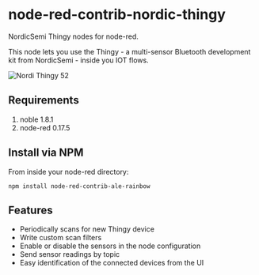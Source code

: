 # node-red-contrib-nordic-thingy

NordicSemi Thingy nodes for node-red.

This node lets you use the Thingy - a multi-sensor Bluetooth development kit from NordicSemi - inside you IOT flows.

![Nordi Thingy 52](https://www.nordicsemi.com/var/ezwebin_site/storage/images/media/images/products/nordic-thingy-52/2129008-1-eng-GB/Nordic-Thingy-52_imagelarge.jpg)

## Requirements

1. noble 1.8.1 
1. node-red 0.17.5

## Install via NPM
From inside your node-red directory: 

`npm install node-red-contrib-ale-rainbow`

## Features

* Periodically scans for new Thingy device
* Write custom scan filters
* Enable or disable the sensors in the node configuration
* Send sensor readings by topic
* Easy identification of the connected devices from the UI
